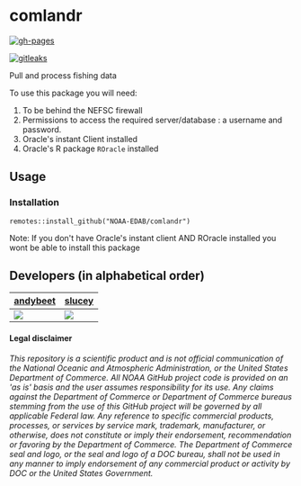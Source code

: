 # comlandr

[![gh-pages](https://github.com/NOAA-EDAB/comlandr/workflows/gh-pages/badge.svg)](https://github.com/NOAA-EDAB/comlandr/actions)

[![gitleaks](https://github.com/NOAA-EDAB/comlandr/workflows/gitleaks/badge.svg)](https://github.com/NOAA-EDAB/comlandr/actions)

Pull and process fishing data

To use this package you will need:

1. To be behind the NEFSC firewall
2. Permissions to access the required server/database : a username and password.
3. Oracle's instant Client installed
4. Oracle's R package `ROracle` installed

## Usage

### Installation

```remotes::install_github("NOAA-EDAB/comlandr")```

Note: If you don't have Oracle's instant client AND ROracle installed you wont be able to install this package

## Developers (in alphabetical order)

| [andybeet](https://github.com/andybeet)                                                         | [slucey](https://github.com/slucey)                                                                                                    |
|-------------------------------------------------------------------------------------------------|----------------------------------------------------------------------------------------------------------------------------------------|
| [![](https://avatars1.githubusercontent.com/u/22455149?s=100&v=4)](https://github.com/andybeet) | [![](https://avatars.githubusercontent.com/u/5578254?s=100&u=cd59cd654cab73ea583c697145bfe062222355cd&v=4)](https://github.com/slucey) |


#### Legal disclaimer

*This repository is a scientific product and is not official
communication of the National Oceanic and Atmospheric Administration, or
the United States Department of Commerce. All NOAA GitHub project code
is provided on an 'as is' basis and the user assumes responsibility for
its use. Any claims against the Department of Commerce or Department of
Commerce bureaus stemming from the use of this GitHub project will be
governed by all applicable Federal law. Any reference to specific
commercial products, processes, or services by service mark, trademark,
manufacturer, or otherwise, does not constitute or imply their
endorsement, recommendation or favoring by the Department of Commerce.
The Department of Commerce seal and logo, or the seal and logo of a DOC
bureau, shall not be used in any manner to imply endorsement of any
commercial product or activity by DOC or the United States Government.*
